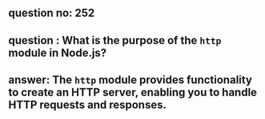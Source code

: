 
      
## question no: 252

## question : What is the purpose of the `http` module in Node.js?

## answer: The `http` module provides functionality to create an HTTP server, enabling you to handle HTTP requests and responses.
      